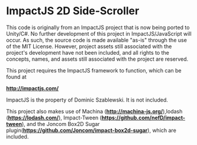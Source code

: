 # ImpactJS 2D Side-Scroller

This code is originally from an ImpactJS project that is now being ported to Unity/C#. No further development of this project in ImpactJS/JavaScript will occur. As such, the source code is made available "as-is" through the use of the MIT License. However, project assets still associated with the project's development have not been included, and all rights to the concepts, names, and assets still associated with the project are reserved.

This project requires the ImpactJS framework to function, which can be found at 

<b>http://impactjs.com/</b>

ImpactJS is the property of Dominic Szablewski. It is not included.

This project also makes use of Machina (<b>http://machina-js.org/</b>),lodash (<b>https://lodash.com/</b>), Impact-Tween (<b>https://github.com/nefD/impact-tween</b>), and the Joncom Box2D Sugar plugin(<b>https://github.com/Joncom/impact-box2d-sugar</b>),  which are included.
